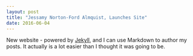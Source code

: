 ```yaml
---
layout: post
title: "Jessamy Norton-Ford Almquist, Launches Site"
date: 2016-06-04
---
```


New website - powered by [Jekyll](http://jekyllrb.com), and I can use Markdown to author my posts. 
It actually is a lot easier than I thought it was going to be.
